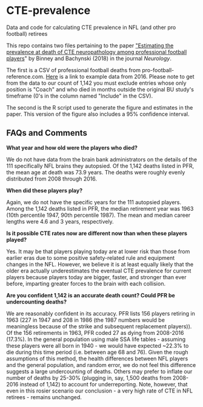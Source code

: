# CTE-prevalence
Data and code for calculating CTE prevalence in NFL (and other pro football) retirees

This repo contains two files pertaining to the paper <a href="http://n.neurology.org/lookup/doi/10.1212/WNL.0000000000006699">"Estimating the prevalence at death of CTE neuropathology among professional football players</a>" by Binney and Bachynski (2018) in the journal <i>Neurology</i>.

The first is a CSV of professional football deaths from pro-football-reference.com. <a href="https://www.pro-football-reference.com/years/2016/deaths.htm">Here</a> is a link to example data from 2016. Please note to get from the data to our count of 1,142 you must exclude entries whose only position is "Coach" and who died in months outside the original BU study's timeframe (0's in the column named "Include" in the CSV).

The second is the R script used to generate the figure and estimates in the paper. This version of the figure also includes a 95% confidence interval.

## FAQs and Comments

<b>What year and how old were the players who died?</b>

We do not have data from the brain bank administrators on the details of the 111 specifically NFL brains they autopsied. Of the 1,142 deaths listed in PFR, the mean age at death was 73.9 years. The deaths were roughly evenly distributed from 2008 through 2016.

<b>When did these players play?</b>

Again, we do not have the specific years for the 111 autopsied players. Among the 1,142 deaths listed in PFR, the median retirement year was 1963 (10th percentile 1947, 90th percentile 1987). The mean and median career lengths were 4.6 and 3 years, respectively.

<b>Is it possible CTE rates now are different now than when these players played?</b>

Yes. It may be that players playing today are at lower risk than those from earlier eras due to some positive safety-related rule and equipment changes in the NFL. However, we believe it is at least equally likely that the older era actually underestimates the eventual CTE prevalence for current players because players today are bigger, faster, and stronger than ever before, imparting greater forces to the brain with each collision.

<b>Are you confident 1,142 is an accurate death count? Could PFR be undercounting deaths?</b>

We are reasonably confident in its accuracy. PFR lists 156 players retiring in 1963 (227 in 1947 and 208 in 1986 (the 1987 numbers would be meaningless because of the strike and subsequent replacement players)). Of the 156 retirements in 1963, PFR coded 27 as dying from 2008-2016 (17.3%). In the general population using male SSA life tables - assuming these players were all born in 1940 - we would have expected ~22.3% to die during this time period (i.e. between age 68 and 76). Given the rough assumptions of this method, the health differences between NFL players and the general population, and random error, we do not feel this difference suggests a large undercounting of deaths. Others may prefer to inflate our number of deaths by 25-30% (plugging in, say, 1,500 deaths from 2008-2016 instead of 1,142) to account for underreporting. Note, however, that even in this rosier scenario our conclusion - a very high rate of CTE in NFL retirees - remains unchanged.
